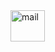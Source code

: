 <a href="mailto:samarjit9203@gmail.com" target="_blank">
    <img align="center" src="Nayan/gmail.png" alt="mail" height="50" width="55" />
  
